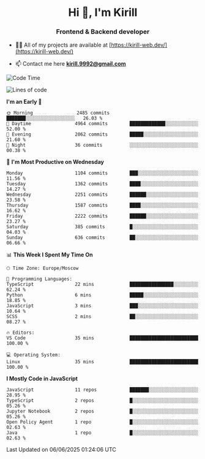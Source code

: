 <h1 align="center">Hi 👋, I'm Kirill</h1>
<h3 align="center">Frontend & Backend developer</h3>

- 👨‍💻 All of my projects are available at [https://kirill-web.dev/](https://kirill-web.dev/)

- 📫 Contact me here **kirill.9992@gmail.com**











<!--START_SECTION:waka-->
![Code Time](http://img.shields.io/badge/Code%20Time-2%2C248%20hrs%2057%20mins-blue)

![Lines of code](https://img.shields.io/badge/From%20Hello%20World%20I%27ve%20Written-5.4%20million%20lines%20of%20code-blue)

**I'm an Early 🐤** 

```text
🌞 Morning                2485 commits        ███████░░░░░░░░░░░░░░░░░░   26.03 % 
🌆 Daytime                4964 commits        █████████████░░░░░░░░░░░░   52.00 % 
🌃 Evening                2062 commits        █████░░░░░░░░░░░░░░░░░░░░   21.60 % 
🌙 Night                  36 commits          ░░░░░░░░░░░░░░░░░░░░░░░░░   00.38 % 
```
📅 **I'm Most Productive on Wednesday** 

```text
Monday                   1104 commits        ███░░░░░░░░░░░░░░░░░░░░░░   11.56 % 
Tuesday                  1362 commits        ████░░░░░░░░░░░░░░░░░░░░░   14.27 % 
Wednesday                2251 commits        ██████░░░░░░░░░░░░░░░░░░░   23.58 % 
Thursday                 1587 commits        ████░░░░░░░░░░░░░░░░░░░░░   16.62 % 
Friday                   2222 commits        ██████░░░░░░░░░░░░░░░░░░░   23.27 % 
Saturday                 385 commits         █░░░░░░░░░░░░░░░░░░░░░░░░   04.03 % 
Sunday                   636 commits         ██░░░░░░░░░░░░░░░░░░░░░░░   06.66 % 
```


📊 **This Week I Spent My Time On** 

```text
🕑︎ Time Zone: Europe/Moscow

💬 Programming Languages: 
TypeScript               22 mins             ████████████████░░░░░░░░░   62.24 % 
Python                   6 mins              █████░░░░░░░░░░░░░░░░░░░░   18.85 % 
JavaScript               3 mins              ███░░░░░░░░░░░░░░░░░░░░░░   10.64 % 
SCSS                     2 mins              ██░░░░░░░░░░░░░░░░░░░░░░░   08.27 % 

🔥 Editors: 
VS Code                  35 mins             █████████████████████████   100.00 % 

💻 Operating System: 
Linux                    35 mins             █████████████████████████   100.00 % 
```

**I Mostly Code in JavaScript** 

```text
JavaScript               11 repos            ███████░░░░░░░░░░░░░░░░░░   28.95 % 
TypeScript               2 repos             █░░░░░░░░░░░░░░░░░░░░░░░░   05.26 % 
Jupyter Notebook         2 repos             █░░░░░░░░░░░░░░░░░░░░░░░░   05.26 % 
Open Policy Agent        1 repo              █░░░░░░░░░░░░░░░░░░░░░░░░   02.63 % 
Java                     1 repo              █░░░░░░░░░░░░░░░░░░░░░░░░   02.63 % 
```




 Last Updated on 06/06/2025 01:24:06 UTC
<!--END_SECTION:waka-->
